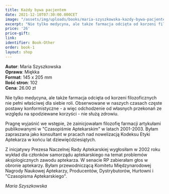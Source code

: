 ```yaml
---
title: Każdy bywa pacjentem
date: 2021-12-10T07:30:00.000CET
image: "/assets/img/uploads/books/maria-szyszkowska-kazdy-bywa-pacjentem-fundacja-nowe-teraz-sklep-charytatywny.jpg"
excerpt: "Nie tylko medycyna, ale także farmacja odcięta od korzeni filozoficznych nie pełni właściwej dla siebie roli."
price: '26' 
price-gift: 
link: 
identifier: Book-Other
order: book-1
layout: shop
---
```

 
**Autor**: Maria Szyszkowska      
**Oprawa**: Miękka      
**Format**: 145 x 205 mm  
**Ilość stron**: 102     
**Cena**: 26.00 zł

Nie tylko medycyna, ale także farmacja odcięta od korzeni filozoficznych nie pełni właściwej dla siebie roli. Obserwowane w naszych czasach częste postawy konformistyczne - a więc odchodzenie od własnych przekonań ze względu na spodziewane korzyści - nie służą zdrowiu.

Pragnę wyjaśnić we wstępie, że zainicjowałam filozofię farmacji artykułami publikowanymi w "Czasopiśmie Aptekarskim" w latach 2001-2003. Byłam zapraszana jako konsultant w pracach nad nowelizacją Kodeksu Etyki Aptekarza w końcu lat dziewięćdziesiątych. 

Z inicjatywy Prezesa Naczelnej Rady Aptekarskiej wygłosiłam w 2002 roku wykład dla członków samorządu aptekarskiego na temat problemów aksjologicznych zawodu aptekarza. W senacie RP zabierałam głos w obronie aptekarzy. Byłam przewodniczącą Komitetu Międzynarodowej Nagrody Naukowej Aptekarzy, Producentów, Dystrybutorów, Hurtowni i "Czasopisma Aptekarskiego".

*Maria Szyszkowska*